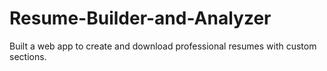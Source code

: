 # Resume-Builder-and-Analyzer
Built a web app to create and download professional resumes with custom sections.  
